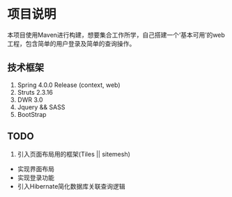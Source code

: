 项目说明
===

本项目使用Maven进行构建，想要集合工作所学，自己搭建一个‘基本可用’的web工程，包含简单的用户登录及简单的查询操作。


## 技术框架
1. Spring 4.0.0 Release (context, web)
2. Struts 2.3.16
3. DWR 3.0
4. Jquery \&\& SASS
5. BootStrap

## TODO
1. 引入页面布局用的框架(Tiles || sitemesh)
+ 实现界面布局
+ 实现登录功能
+ 引入Hibernate简化数据库关联查询逻辑
